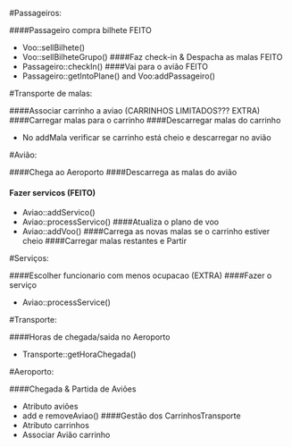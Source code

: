 
#Passageiros:

####Passageiro compra bilhete FEITO
 - Voo::sellBilhete()
 - Voo::sellBilheteGrupo()
####Faz check-in & Despacha as malas FEITO
- Passageiro::checkIn()
####Vai para o avião FEITO
- Passageiro::getIntoPlane() and Voo:addPassageiro()

#Transporte de malas:

####Associar carrinho a aviao (CARRINHOS LIMITADOS??? EXTRA)
####Carregar malas para o carrinho
####Descarregar malas do carrinho
- No addMala verificar se carrinho está cheio e descarregar no avião

#Avião:

####Chega ao Aeroporto
####Descarrega as malas do avião
#### Fazer servicos (FEITO)
- Aviao::addServico()
- Aviao::processServico()
####Atualiza o plano de voo
- Aviao::addVoo()
####Carrega as novas malas se o carrinho estiver cheio
####Carregar malas restantes e Partir

#Serviços:

####Escolher funcionario com menos ocupacao (EXTRA)
####Fazer o serviço
- Aviao::processService()

#Transporte:

####Horas de chegada/saida no Aeroporto
- Transporte::getHoraChegada()

#Aeroporto:

####Chegada & Partida de Aviões
- Atributo aviões
- add e removeAviao()
####Gestão dos CarrinhosTransporte
- Atributo carrinhos
- Associar Avião carrinho